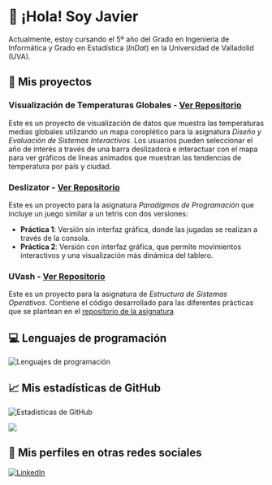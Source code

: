 # 👋 ¡Hola! Soy Javier

Actualmente, estoy cursando el 5º año del Grado en Ingeniería de Informática y Grado en Estadística (*InDat*) en la Universidad de Valladolid (UVA).

## 📁 Mis proyectos 
### **Visualización de Temperaturas Globales** - [Ver Repositorio](https://github.com/JaviGames184/uva.desi)
Este es un proyecto de visualización de datos que muestra las temperaturas medias globales utilizando un mapa coroplético para la asignatura *Diseño y Evaluación de Sistemas Interactivos*.
Los usuarios pueden seleccionar el año de interés a través de una barra deslizadora e interactuar con el mapa para ver gráficos de líneas animados que muestran las tendencias de temperatura por país y ciudad. 

### **Deslizator** - [Ver Repositorio](https://github.com/JaviGames184/uva.paradigmasprogramacion)
Este es un proyecto para la asignatura *Paradigmas de Programación* que incluye un juego similar a un tetris con dos versiones:
- **Práctica 1**: Versión sin interfaz gráfica, donde las jugadas se realizan a través de la consola.
- **Práctica 2**: Versión con interfaz gráfica, que permite movimientos interactivos y una visualización más dinámica del tablero.

### **UVash** - [Ver Repositorio](https://github.com/JaviGames184/uva.eso)
Este es un proyecto para la asignatura de *Estructura de Sistemas Operativos*.
Contiene el código desarrollado para las diferentes prácticas que se plantean en el [repositorio de la asignatura](https://github.com/bsahelices/laboratorio-eso)

## 💻 Lenguajes de programación
![Lenguajes de programación](https://github-readme-stats.vercel.app/api/top-langs/?username=JaviGames184&layout=compact&theme=radical&locale=es)
  
## 📈 Mis estadísticas de GitHub
![Estadísticas de GitHub](https://github-readme-stats.vercel.app/api?username=JaviGames184&show_icons=true&theme=radical&locale=es)

![](https://visitcount.itsvg.in/api?id=JaviGames184&icon=0&color=12)

## 👤 Mis perfiles en otras redes sociales
[![LinkedIn](https://img.shields.io/badge/LinkedIn-%230077B5.svg?logo=linkedin&logoColor=white)](https://www.linkedin.com/in/javierramosjimeno/) 

